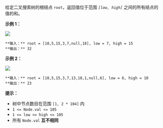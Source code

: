 给定二叉搜索树的根结点 `root`，返回值位于范围 _`[low, high]`_ 之间的所有结点的值的和。

**示例 1：**

![](https://assets.leetcode.com/uploads/2020/11/05/bst1.jpg)

    
    
    **输入：** root = [10,5,15,3,7,null,18], low = 7, high = 15
    **输出：** 32
    

**示例 2：**

![](https://assets.leetcode.com/uploads/2020/11/05/bst2.jpg)

    
    
    **输入：** root = [10,5,15,3,7,13,18,1,null,6], low = 6, high = 10
    **输出：** 23
    

**提示：**

  * 树中节点数目在范围 `[1, 2 * 104]` 内
  * `1 <= Node.val <= 105`
  * `1 <= low <= high <= 105`
  * 所有 `Node.val` **互不相同**

